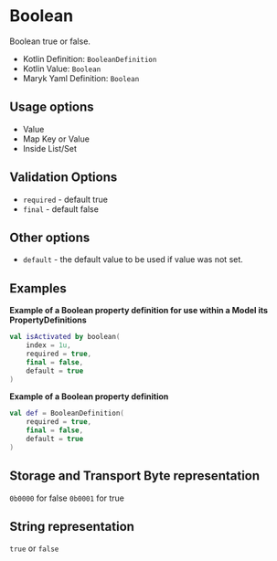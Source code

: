 # Boolean
Boolean true or false.

- Kotlin Definition: `BooleanDefinition`
- Kotlin Value: `Boolean`
- Maryk Yaml Definition: `Boolean`

## Usage options
- Value
- Map Key or Value
- Inside List/Set

## Validation Options
- `required` - default true
- `final` - default false

## Other options
- `default` - the default value to be used if value was not set.

## Examples

**Example of a Boolean property definition for use within a Model its PropertyDefinitions**
```kotlin
val isActivated by boolean(
    index = 1u,
    required = true,
    final = false,
    default = true
)
```

**Example of a Boolean property definition**
```kotlin
val def = BooleanDefinition(
    required = true,
    final = false,
    default = true
)
```

## Storage and Transport Byte representation
`0b0000` for false `0b0001` for true

## String representation
`true` or `false`
